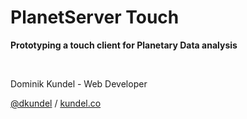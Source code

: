 
# PlanetServer Touch
**Prototyping a touch client for Planetary Data analysis**

&nbsp;

Dominik Kundel - Web Developer

[@dkundel](http://twitter.com/dkundel) / [kundel.co](http://kundel.co)

<!-- <span class="mega-octicon octicon-mark-github"></span> -->